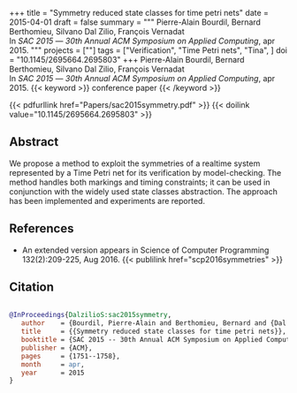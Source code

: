 +++
title = "Symmetry reduced state classes for time petri nets"
date = 2015-04-01
draft = false
summary = """
Pierre-Alain Bourdil, Bernard Berthomieu, Silvano Dal Zilio, François Vernadat <br />
In _SAC 2015_ — _30th Annual ACM Symposium on Applied Computing_, apr 2015.
"""
projects = [""]
tags = ["Verification", "Time Petri nets", "Tina", ]
doi = "10.1145/2695664.2695803"
+++
Pierre-Alain Bourdil, Bernard Berthomieu, Silvano Dal Zilio, François Vernadat <br />
In _SAC 2015_ — _30th Annual ACM Symposium on Applied Computing_, apr 2015.
{{< keyword >}} conference paper {{< /keyword >}}


{{< pdfurllink href="Papers/sac2015symmetry.pdf" >}}
{{< doilink value="10.1145/2695664.2695803" >}}

## Abstract
We propose a method to exploit the symmetries of a realtime system represented by a Time
        Petri net for its verification by model-checking. The method handles both markings and
        timing constraints; it can be used in conjunction with the widely used state classes
        abstraction. The approach has been implemented and experiments are reported.


## References
 * An extended version appears in
      Science of Computer Programming 132(2):209-225, Aug 2016.
{{< publilink href="scp2016symmetries" >}}




## Citation

```bibtex

@InProceedings{DalzilioS:sac2015symmetry,
   author    = {Bourdil, Pierre-Alain and Berthomieu, Bernard and {Dal Zilio}, Silvano and Vernadat, François},
   title     = {{Symmetry reduced state classes for time petri nets}},
   booktitle = {SAC 2015 -- 30th Annual ACM Symposium on Applied Computing},
   publisher = {ACM},
   pages     = {1751--1758},
   month     = apr, 
   year      = 2015
}

````
